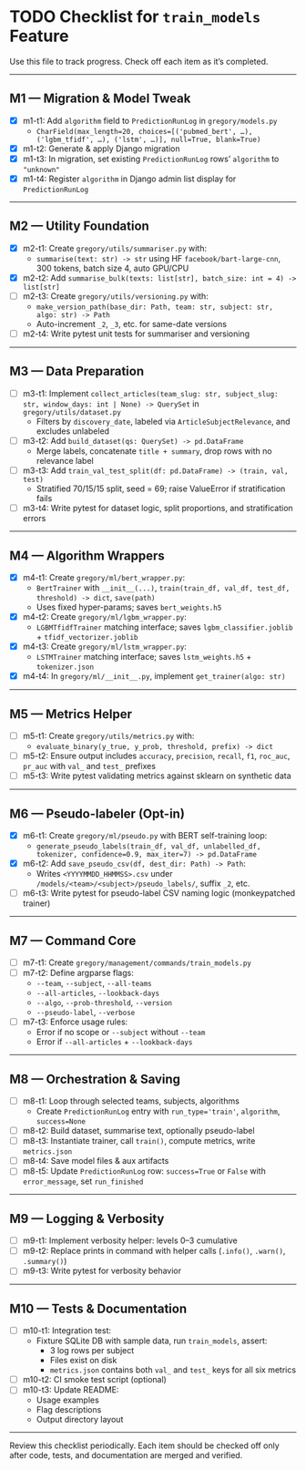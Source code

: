 # TODO Checklist for `train_models` Feature

Use this file to track progress. Check off each item as it’s completed.

---

## M1 — Migration & Model Tweak
- [x] m1-t1: Add `algorithm` field to `PredictionRunLog` in `gregory/models.py`
  - `CharField(max_length=20, choices=[('pubmed_bert', …), ('lgbm_tfidf', …), ('lstm', …)], null=True, blank=True)`
- [x] m1-t2: Generate & apply Django migration
- [x] m1-t3: In migration, set existing `PredictionRunLog` rows’ `algorithm` to `"unknown"`
- [x] m1-t4: Register `algorithm` in Django admin list display for `PredictionRunLog`

---

## M2 — Utility Foundation
- [x] m2-t1: Create `gregory/utils/summariser.py` with:
  - `summarise(text: str) -> str` using HF `facebook/bart-large-cnn`, 300 tokens, batch size 4, auto GPU/CPU
- [x] m2-t2: Add `summarise_bulk(texts: list[str], batch_size: int = 4) -> list[str]`
- [ ] m2-t3: Create `gregory/utils/versioning.py` with:
  - `make_version_path(base_dir: Path, team: str, subject: str, algo: str) -> Path`
  - Auto-increment `_2`, `_3`, etc. for same-date versions
- [ ] m2-t4: Write pytest unit tests for summariser and versioning

---

## M3 — Data Preparation
- [ ] m3-t1: Implement `collect_articles(team_slug: str, subject_slug: str, window_days: int | None) -> QuerySet` in `gregory/utils/dataset.py`
  - Filters by `discovery_date`, labeled via `ArticleSubjectRelevance`, and excludes unlabeled
- [ ] m3-t2: Add `build_dataset(qs: QuerySet) -> pd.DataFrame`
  - Merge labels, concatenate `title + summary`, drop rows with no relevance label
- [ ] m3-t3: Add `train_val_test_split(df: pd.DataFrame) -> (train, val, test)`
  - Stratified 70/15/15 split, seed = 69; raise ValueError if stratification fails
- [ ] m3-t4: Write pytest for dataset logic, split proportions, and stratification errors

---

## M4 — Algorithm Wrappers
- [x] m4-t1: Create `gregory/ml/bert_wrapper.py`:
  - `BertTrainer` with `__init__(...)`, `train(train_df, val_df, test_df, threshold) -> dict`, `save(path)`
  - Uses fixed hyper-params; saves `bert_weights.h5`
- [x] m4-t2: Create `gregory/ml/lgbm_wrapper.py`:
  - `LGBMTfidfTrainer` matching interface; saves `lgbm_classifier.joblib` + `tfidf_vectorizer.joblib`
- [x] m4-t3: Create `gregory/ml/lstm_wrapper.py`:
  - `LSTMTrainer` matching interface; saves `lstm_weights.h5` + `tokenizer.json`
- [x] m4-t4: In `gregory/ml/__init__.py`, implement `get_trainer(algo: str)`

---

## M5 — Metrics Helper
- [ ] m5-t1: Create `gregory/utils/metrics.py` with:
  - `evaluate_binary(y_true, y_prob, threshold, prefix) -> dict`
- [ ] m5-t2: Ensure output includes `accuracy`, `precision`, `recall`, `f1`, `roc_auc`, `pr_auc` with `val_` and `test_` prefixes
- [ ] m5-t3: Write pytest validating metrics against sklearn on synthetic data

---

## M6 — Pseudo-labeler (Opt-in)
- [x] m6-t1: Create `gregory/ml/pseudo.py` with BERT self-training loop:
  - `generate_pseudo_labels(train_df, val_df, unlabelled_df, tokenizer, confidence=0.9, max_iter=7) -> pd.DataFrame`
- [x] m6-t2: Add `save_pseudo_csv(df, dest_dir: Path) -> Path`:
  - Writes `<YYYYMMDD_HHMMSS>.csv` under `/models/<team>/<subject>/pseudo_labels/`, suffix `_2`, etc.
- [ ] m6-t3: Write pytest for pseudo-label CSV naming logic (monkeypatched trainer)

---

## M7 — Command Core
- [ ] m7-t1: Create `gregory/management/commands/train_models.py`
- [ ] m7-t2: Define argparse flags:
  - `--team`, `--subject`, `--all-teams`
  - `--all-articles`, `--lookback-days`
  - `--algo`, `--prob-threshold`, `--version`
  - `--pseudo-label`, `--verbose`
- [ ] m7-t3: Enforce usage rules:
  - Error if no scope or `--subject` without `--team`
  - Error if `--all-articles` + `--lookback-days`

---

## M8 — Orchestration & Saving
- [ ] m8-t1: Loop through selected teams, subjects, algorithms
  - Create `PredictionRunLog` entry with `run_type='train'`, `algorithm`, `success=None`
- [ ] m8-t2: Build dataset, summarise text, optionally pseudo-label
- [ ] m8-t3: Instantiate trainer, call `train()`, compute metrics, write `metrics.json`
- [ ] m8-t4: Save model files & aux artifacts
- [ ] m8-t5: Update `PredictionRunLog` row: `success=True` or `False` with `error_message`, set `run_finished`

---

## M9 — Logging & Verbosity
- [ ] m9-t1: Implement verbosity helper: levels 0–3 cumulative
- [ ] m9-t2: Replace prints in command with helper calls (`.info()`, `.warn()`, `.summary()`)
- [ ] m9-t3: Write pytest for verbosity behavior

---

## M10 — Tests & Documentation
- [ ] m10-t1: Integration test:
  - Fixture SQLite DB with sample data, run `train_models`, assert:
    - 3 log rows per subject
    - Files exist on disk
    - `metrics.json` contains both `val_` and `test_` keys for all six metrics
- [ ] m10-t2: CI smoke test script (optional)
- [ ] m10-t3: Update README:
  - Usage examples
  - Flag descriptions
  - Output directory layout

---

Review this checklist periodically. Each item should be checked off only after code, tests, and documentation are merged and verified.